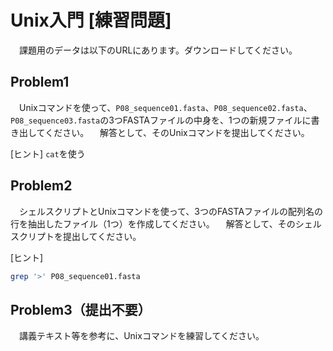 # Unix入門 [練習問題]

　課題用のデータは以下のURLにあります。ダウンロードしてください。

## Problem1
　Unixコマンドを使って、`P08_sequence01.fasta`、`P08_sequence02.fasta`、`P08_sequence03.fasta`の3つFASTAファイルの中身を、1つの新規ファイルに書き出してください。
　解答として、そのUnixコマンドを提出してください。

[ヒント]
`cat`を使う

## Problem2
　シェルスクリプトとUnixコマンドを使って、3つのFASTAファイルの配列名の行を抽出したファイル（1つ）を作成してください。
　解答として、そのシェルスクリプトを提出してください。

[ヒント]
```bash
grep '>' P08_sequence01.fasta
```

## Problem3（提出不要）
　講義テキスト等を参考に、Unixコマンドを練習してください。
